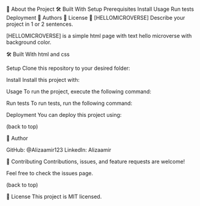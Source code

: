 📖 About the Project
🛠 Built With
Setup
Prerequisites
Install
Usage
Run tests
Deployment
👥 Authors
📝 License
📖 [HELLOMICROVERSE]
Describe your project in 1 or 2 sentences.

[HELLOMICROVERSE] is a simple html page with text hello microverse with background color.

🛠 Built With html and css


Setup
Clone this repository to your desired folder:

Install
Install this project with:

Usage
To run the project, execute the following command:

Run tests
To run tests, run the following command:

Deployment
You can deploy this project using:

(back to top)

👤 Author

GitHub: @Alizaamir123
LinkedIn: Alizaamir

🤝 Contributing
Contributions, issues, and feature requests are welcome!

Feel free to check the issues page.

(back to top)

📝 License
This project is MIT licensed.